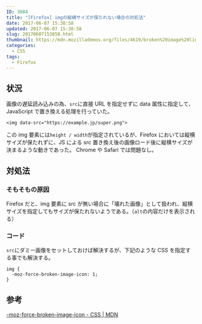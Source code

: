 ```yaml
---
ID: 3084
title: "[Firefox] imgの縦横サイズが保たれない場合の対処法"
date: 2017-06-07 15:38:58
updated: 2017-06-07 15:38:58
slug: 20170607153858.html
thumbnail: https://mdn.mozillademos.org/files/4619/broken%20image%20link.png
categories:
  - CSS
tags:
  - Firefox
---
```


## 状況

画像の遅延読み込みの為、`src`に直接 URL を指定せずに data 属性に指定して、JavaScript で置き換える処理を行っていた。

```language-html
<img data-src="https://example.jp/super.png">
```

この img 要素には`height / width`が指定されているが、Firefox においては縦横サイズが保たれずに、JS による src 置き換え後の画像ロード後に縦横サイズが決まるような動きであった。
Chrome や Safari では問題なし。

## 対処法

### そもそもの原因

Firefox だと、img 要素に src が無い場合に「壊れた画像」として扱われ、縦横サイズを指定してもサイズが保たれないようである。（`alt`の内容だけを表示される）

### コード

`src`にダミー画像をセットしておけば解決するが、下記のような CSS を指定する事でも解決する。

```language-css
img {
  -moz-force-broken-image-icon: 1;
}
```

## 参考

[-moz-force-broken-image-icon - CSS | MDN](https://developer.mozilla.org/ja/docs/Web/CSS/-moz-force-broken-image-icon)
